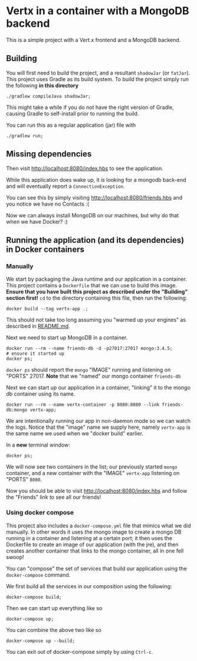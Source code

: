 # Vertx in a container with a MongoDB backend

This is a simple project with a Vert.x frontend and a MongoDB backend.


## Building

You will first need to build the project, and a resultant `shadowJar`
(or `fatJar`).
This project uses Gradle as its build system.
To build the project simply run the following **in this directory**

```
./gradlew compileJava shadowJar;
```

This might take a while if you do not have the right version of
Gradle, causing Gradle to self-install prior to running the build.

You can run this as a regular application (jar) file with

``` shell
./gradlew run;
```

## Missing dependencies

Then visit <http://localhost:8080/index.hbs> to see the application.

While this application does wake up, it *is* looking for a mongodb
back-end and will eventually report a `ConnectionException`.

You can see this by simply visiting
<http://localhost:8080/friends.hbs> and you notice we have no Contacts
:(

Now we can always install MongoDB on our machines, but why do that
when we have Docker? :)

## Running the application (and its dependencies) in Docker containers

### Manually

We start by packaging the Java runtime and our application in a
container.
This project contains a `Dockerfile` that we can use to build this
image.
**Ensure that you have built this project as described under the
"Building" section first!**
`cd` to the directory containing this file, then run the following:

``` shell
docker build --tag vertx-app .;
```

This should not take too long assuming you "warmed up your engines" as
described in [README.md](../../README.md).

Next we need to start up MongoDB in a container.

``` shell
docker run --rm --name friends-db -d -p27017:27017 mongo:3.4.5;
# ensure it started up
docker ps;
```

`docker ps` should report the `mongo` "IMAGE" running and listening on
"PORTS" 27017.
**Note** that we "named" our mongo container `friends-db`

Next we can start up our application in a container, "linking" it to
the mongo db container using its name.

``` shell
docker run --rm --name vertx-container -p 8080:8080 --link friends-db:mongo vertx-app;
```

We are intentionally running our app in non-daemon mode so we can
watch the logs.
Notice that the "image" name we supply here, namely `vertx-app` is the
same name we used when we "docker build" earlier.

In a **new** terminal window:

``` shell
docker ps;
```

We will now see two containers in the list; our previously started
`mongo` container, and a new container with the "IMAGE" `vertx-app`
listening on "PORTS" `8080`.

Now you should be able to visit <http://localhost:8080/index.hbs> and
follow the "Friends" link to see all our friends!

### Using docker compose

This project also includes a `docker-compose.yml` file that mimics
what we did manually.
In other words it uses the mongo image to create a mongo DB running in
a container and listening at a certain port; it then uses the
Dockerfile to create an image of our application (with the jre), and
then creates another container that links to the mongo container, all
in one fell swoop!

You can "compose" the set of services that build our application using
the `docker-compose` command.

We first build all the services in our composition using the following:

``` shell
docker-compose build;
```

Then we can start up everything like so

``` shell
docker-compose up;
```

You can combine the above two like so

``` shell
docker-compose up --build;
```

You can exit out of docker-compose simply by using `Ctrl-c`.
